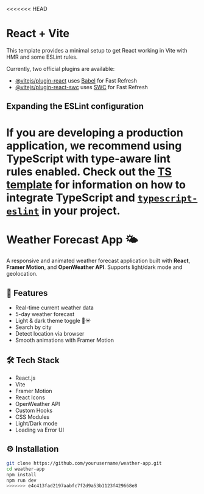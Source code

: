 <<<<<<< HEAD
# React + Vite

This template provides a minimal setup to get React working in Vite with HMR and some ESLint rules.

Currently, two official plugins are available:

- [@vitejs/plugin-react](https://github.com/vitejs/vite-plugin-react/blob/main/packages/plugin-react) uses [Babel](https://babeljs.io/) for Fast Refresh
- [@vitejs/plugin-react-swc](https://github.com/vitejs/vite-plugin-react/blob/main/packages/plugin-react-swc) uses [SWC](https://swc.rs/) for Fast Refresh

## Expanding the ESLint configuration

If you are developing a production application, we recommend using TypeScript with type-aware lint rules enabled. Check out the [TS template](https://github.com/vitejs/vite/tree/main/packages/create-vite/template-react-ts) for information on how to integrate TypeScript and [`typescript-eslint`](https://typescript-eslint.io) in your project.
=======
# Weather Forecast App 🌤️

A responsive and animated weather forecast application built with **React**, **Framer Motion**, and **OpenWeather API**. Supports light/dark mode and geolocation.

## 🚀 Features

- Real-time current weather data
- 5-day weather forecast
- Light & dark theme toggle 🌙☀️
- Search by city
- Detect location via browser
- Smooth animations with Framer Motion

## 🛠️ Tech Stack

- React.js
- Vite
- Framer Motion
- React Icons
- OpenWeather API
- Custom Hooks
- CSS Modules
- Light/Dark mode
- Loading va Error UI

## ⚙️ Installation

```bash
git clone https://github.com/yourusername/weather-app.git
cd weather-app
npm install
npm run dev
>>>>>>> e4c413fad2197aabfc7f2d9a53b1123f429668e8
